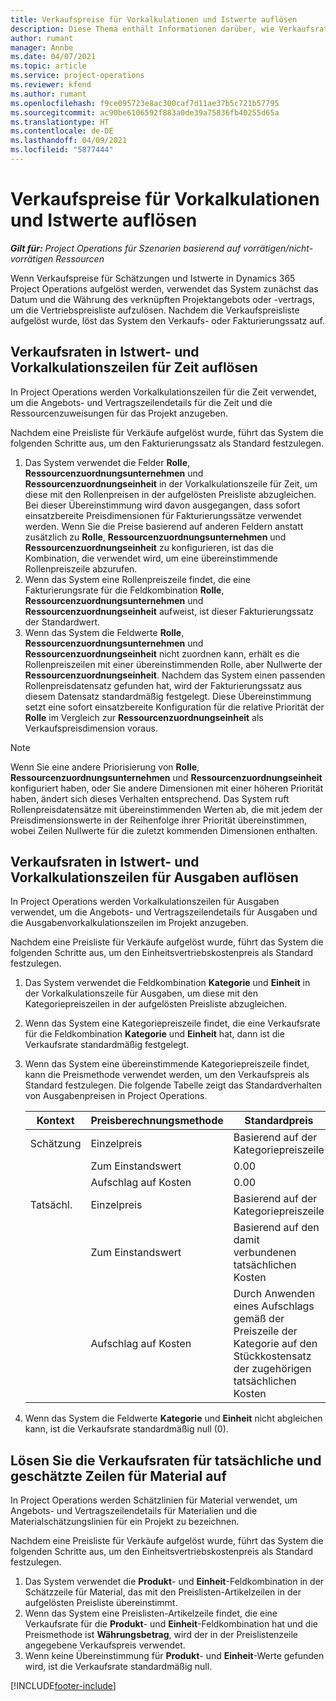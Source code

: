 ```yaml
---
title: Verkaufspreise für Vorkalkulationen und Istwerte auflösen
description: Diese Thema enthält Informationen darüber, wie Verkaufsraten für Vorkalkulationen und Istwerte aufgelöst werden.
author: rumant
manager: Annbe
ms.date: 04/07/2021
ms.topic: article
ms.service: project-operations
ms.reviewer: kfend
ms.author: rumant
ms.openlocfilehash: f9ce095723e8ac300caf7d11ae37b5c721b57795
ms.sourcegitcommit: ac90be6106592f883a0de39a75836fb40255d65a
ms.translationtype: HT
ms.contentlocale: de-DE
ms.lasthandoff: 04/09/2021
ms.locfileid: "5877444"
---
```

# <a name="resolve-sales-prices-for-estimates-and-actuals"></a>Verkaufspreise für Vorkalkulationen und Istwerte auflösen

_**Gilt für:** Project Operations für Szenarien basierend auf vorrätigen/nicht-vorrätigen Ressourcen_

Wenn Verkaufspreise für Schätzungen und Istwerte in Dynamics 365 Project Operations aufgelöst werden, verwendet das System zunächst das Datum und die Währung des verknüpften Projektangebots oder -vertrags, um die Vertriebspreisliste aufzulösen. Nachdem die Verkaufspreisliste aufgelöst wurde, löst das System den Verkaufs- oder Fakturierungssatz auf.

## <a name="resolve-sales-rates-on-actual-and-estimate-lines-for-time"></a>Verkaufsraten in Istwert- und Vorkalkulationszeilen für Zeit auflösen

In Project Operations werden Vorkalkulationszeilen für die Zeit verwendet, um die Angebots- und Vertragszeilendetails für die Zeit und die Ressourcenzuweisungen für das Projekt anzugeben.

Nachdem eine Preisliste für Verkäufe aufgelöst wurde, führt das System die folgenden Schritte aus, um den Fakturierungssatz als Standard festzulegen.

1. Das System verwendet die Felder **Rolle**, **Ressourcenzuordnungsunternehmen** und **Ressourcenzuordnungseinheit** in der Vorkalkulationszeile für Zeit, um diese mit den Rollenpreisen in der aufgelösten Preisliste abzugleichen. Bei dieser Übereinstimmung wird davon ausgegangen, dass sofort einsatzbereite Preisdimensionen für Fakturierungssätze verwendet werden. Wenn Sie die Preise basierend auf anderen Feldern anstatt zusätzlich zu **Rolle**, **Ressourcenzuordnungsunternehmen** und **Ressourcenzuordnungseinheit** zu konfigurieren, ist das die Kombination, die verwendet wird, um eine übereinstimmende Rollenpreiszeile abzurufen.
2. Wenn das System eine Rollenpreiszeile findet, die eine Fakturierungsrate für die Feldkombination **Rolle**, **Ressourcenzuordnungsunternehmen** und **Ressourcenzuordnungseinheit** aufweist, ist dieser Fakturierungssatz der Standardwert.
3. Wenn das System die Feldwerte **Rolle**, **Ressourcenzuordnungsunternehmen** und **Ressourcenzuordnungseinheit** nicht zuordnen kann, erhält es die Rollenpreiszeilen mit einer übereinstimmenden Rolle, aber Nullwerte der **Ressourcenzuordnungseinheit**. Nachdem das System einen passenden Rollenpreisdatensatz gefunden hat, wird der Fakturierungssatz aus diesem Datensatz standardmäßig festgelegt. Diese Übereinstimmung setzt eine sofort einsatzbereite Konfiguration für die relative Priorität der **Rolle** im Vergleich zur **Ressourcenzuordnungseinheit** als Verkaufspreisdimension voraus.

> [!NOTE]
> Wenn Sie eine andere Priorisierung von **Rolle**, **Ressourcenzuordnungsunternehmen** und **Ressourcenzuordnungseinheit** konfiguriert haben, oder Sie andere Dimensionen mit einer höheren Priorität haben, ändert sich dieses Verhalten entsprechend. Das System ruft Rollenpreisdatensätze mit übereinstimmenden Werten ab, die mit jedem der Preisdimensionswerte in der Reihenfolge ihrer Priorität übereinstimmen, wobei Zeilen Nullwerte für die zuletzt kommenden Dimensionen enthalten.

## <a name="resolve-sales-rates-on-actual-and-estimate-lines-for-expense"></a>Verkaufsraten in Istwert- und Vorkalkulationszeilen für Ausgaben auflösen

In Project Operations werden Vorkalkulationszeilen für Ausgaben verwendet, um die Angebots- und Vertragszeilendetails für Ausgaben und die Ausgabenvorkalkulationszeilen im Projekt anzugeben.

Nachdem eine Preisliste für Verkäufe aufgelöst wurde, führt das System die folgenden Schritte aus, um den Einheitsvertriebskostenpreis als Standard festzulegen.

1. Das System verwendet die Feldkombination **Kategorie** und **Einheit** in der Vorkalkulationszeile für Ausgaben, um diese mit den Kategoriepreiszeilen in der aufgelösten Preisliste abzugleichen.
2. Wenn das System eine Kategoriepreiszeile findet, die eine Verkaufsrate für die Feldkombination **Kategorie** und **Einheit** hat, dann ist die Verkaufsrate standardmäßig festgelegt.
3. Wenn das System eine übereinstimmende Kategoriepreiszeile findet, kann die Preismethode verwendet werden, um den Verkaufspreis als Standard festzulegen. Die folgende Tabelle zeigt das Standardverhalten von Ausgabenpreisen in Project Operations.

    | Kontext | Preisberechnungsmethode | Standardpreis |
    | --- | --- | --- |
    | Schätzung | Einzelpreis | Basierend auf der Kategoriepreiszeile |
    | &nbsp; | Zum Einstandswert | 0.00 |
    | &nbsp; | Aufschlag auf Kosten | 0.00 |
    | Tatsächl. | Einzelpreis | Basierend auf der Kategoriepreiszeile |
    | &nbsp; | Zum Einstandswert | Basierend auf den damit verbundenen tatsächlichen Kosten |
    | &nbsp; | Aufschlag auf Kosten | Durch Anwenden eines Aufschlags gemäß der Preiszeile der Kategorie auf den Stückkostensatz der zugehörigen tatsächlichen Kosten |

4. Wenn das System die Feldwerte **Kategorie** und **Einheit** nicht abgleichen kann, ist die Verkaufsrate standardmäßig null (0).

## <a name="resolve-sales-rates-on-actual-and-estimate-lines-for-material"></a>Lösen Sie die Verkaufsraten für tatsächliche und geschätzte Zeilen für Material auf

In Project Operations werden Schätzlinien für Material verwendet, um Angebots- und Vertragszeilendetails für Materialien und die Materialschätzungslinien für ein Projekt zu bezeichnen.

Nachdem eine Preisliste für Verkäufe aufgelöst wurde, führt das System die folgenden Schritte aus, um den Einheitsvertriebskostenpreis als Standard festzulegen.

1. Das System verwendet die **Produkt**- und **Einheit**-Feldkombination in der Schätzzeile für Material, das mit den Preislisten-Artikelzeilen in der aufgelösten Preisliste übereinstimmt.
2. Wenn das System eine Preislisten-Artikelzeile findet, die eine Verkaufsrate für die **Produkt**- und **Einheit**-Feldkombination hat und die Preismethode ist **Währungsbetrag**, wird der in der Preislistenzeile angegebene Verkaufspreis verwendet.
3. Wenn keine Übereinstimmung für **Produkt**- und **Einheit**-Werte gefunden wird, ist die Verkaufsrate standardmäßig null.



[!INCLUDE[footer-include](../includes/footer-banner.md)]
